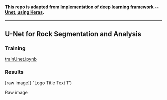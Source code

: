 #### This repo is adapted from [Implementation of deep learning framework -- Unet, using Keras](https://github.com/zhixuhao/unet). 
---
## U-Net for Rock Segmentation and Analysis

### Training
[trainUnet.ipynb](https://github.com/DREAMS-lab/unet/blob/master/trainUnet.ipynb)

### Results
[raw image]( "Logo Title Text 1")

Raw image


